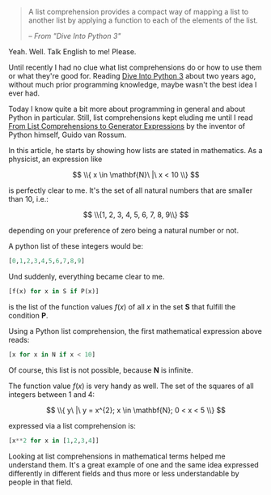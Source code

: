 <!--
.. title: List comprehensions for physicists
.. slug: list-comprehensions-for-physicists
.. date: 2016-11-25 9:45:40 UTC-06:00
.. tags: python
.. type: text
.. has_math: yes
-->

> A list comprehension provides a compact way of mapping a list to another list by applying a function to each of the elements of the list.
>
> – <cite>From "Dive Into Python 3"</cite>

Yeah. Well. Talk English to me! Please.

Until recently I had no clue what list comprehensions do or how to use them or what they're good for. Reading [Dive Into Python 3](http://www.diveintopython3.net/) about two years ago, without much prior programming knowledge, maybe wasn't the best idea I ever had.

Today I know quite a bit more about programming in general and about Python in particular. Still, list comprehensions kept eluding me until I read [From List Comprehensions to Generator Expressions](https://python-history.blogspot.mx/2010/06/from-list-comprehensions-to-generator.html) by the inventor of Python himself, Guido van Rossum.

In this article, he starts by showing how lists are stated in mathematics. As a physicist, an expression like

$$ \\{ x \in \mathbf{N}\ |\ x < 10 \\} $$

is perfectly clear to me. It's the set of all natural numbers that are smaller than 10, i.e.:

$$ \\{1, 2, 3, 4, 5, 6, 7, 8, 9\\} $$

depending on your preference of zero being a natural number or not.

A python list of these integers would be:

```python
[0,1,2,3,4,5,6,7,8,9]
```

Und suddenly, everything became clear to me.

```python
[f(x) for x in S if P(x)]
```

is the list of the function values $f(x)$ of all $x$ in the set $\mathbf{S}$ that fulfill the condition $\mathbf{P}$.

Using a Python list comprehension, the first mathematical expression above reads:

```python
[x for x in N if x < 10]
```

Of course, this list is not possible, because $\mathbf{N}$ is infinite.

The function value $f(x)$ is very handy as well. The set of the squares of all integers between 1 and 4:

$$ \\{ y\ |\ y = x^{2}; x \in \mathbf{N}; 0 < x < 5 \\} $$

expressed via a list comprehension is:

```python
[x**2 for x in [1,2,3,4]]
```

Looking at list comprehensions in mathematical terms helped me understand them. It's a great example of one and the same idea expressed differently in different fields and thus more or less understandable by people in that field.